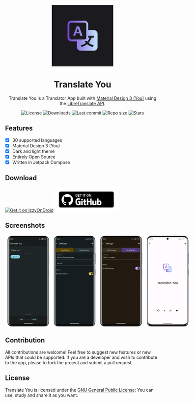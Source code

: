 <div align="center">
  <img width="200" height="200"src="fastlane/metadata/android/en-US/images/icon.png">
  <h1>Translate You</h1>
  <p>Translate You is a Translator App built with <a href="https://m3.material.io/">Material Design 3 (You)</a> using the <a href="https://github.com/LibreTranslate/LibreTranslate">LibreTranslate API</a>.</p>
  <div align="center">
    <img alt="License" src="https://img.shields.io/github/license/Bnyro/TranslateYou?color=c3e7ff&style=flat-square">
    <img alt="Downloads" src="https://img.shields.io/github/downloads/Bnyro/TranslateYou/total.svg?color=c3e7ff&style=flat-square">
    <img alt="Last commit" src="https://img.shields.io/github/last-commit/Bnyro/TranslateYou?color=c3e7ff&style=flat-square">
    <img alt="Repo size" src="https://img.shields.io/github/repo-size/Bnyro/TranslateYou?color=c3e7ff&style=flat-square">
    <img alt="Stars" src="https://img.shields.io/github/stars/Bnyro/TranslateYou?color=c3e7ff&style=flat-square">
    <br>
</div>
</div>

## Features

- [x] 30 supported languages
- [x] Material Design 3 (You)
- [x] Dark and light theme
- [x] Entirely Open Source
- [X] Written in Jetpack Compose 

## Download

[<img src="https://gitlab.com/IzzyOnDroid/repo/-/raw/master/assets/IzzyOnDroid.png" alt="Get it on IzzyOnDroid" height="80">](https://apt.izzysoft.de/fdroid/index/apk/com.bnyro.translate)
[<img src="ghbadge.png" alt="Get it on GitHub" height="80">](https://github.com/bnyro/translateyou/releases)

## Screenshots

<div style="display: flex;">
  <img src="fastlane/metadata/android/en-US/images/phoneScreenshots/translate.png" width=30%>
  <img src="fastlane/metadata/android/en-US/images/phoneScreenshots/option-1.png" width=30%>
  <img src="fastlane/metadata/android/en-US/images/phoneScreenshots/option-2.png" width=30%>
  <img src="fastlane/metadata/android/en-US/images/phoneScreenshots/about.png" width=30%>
</div>

## Contribution

All contributions are welcome!
Feel free to suggest new features or new APIs that could be supported.
If you are a developer and wish to contribute to the app, please to fork the project and submit a pull request.

## License

Translate You is licensed under the [GNU General Public License](https://www.gnu.org/licenses/gpl.html): You can use, study and share it as you want.
